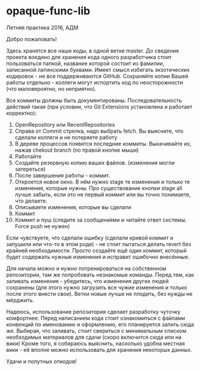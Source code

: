 # opaque-func-lib
Летняя практика 2016, АДМ

Добро пожаловать!

Здесь хранятся все наши коды, в одной ветке master. 
До сведения проекта воедино для хранения кода одного разработчика стоит пользоваться папкой, название которой состоит из фамилии, записанной латинскими буквами. Имеет смысл избегать экзотических кодировок - не все поддерживаются GitHub.
Сохраняйте копии Вашей работы отдельно - коллеги могут испортить код по неосторожности (что маловероятно, но неприятно).

Все коммиты должны быть документированы.
Последовательность действий такая (при условии, что Git Extensions установлена и работает корректно): 

1. OpenRepository или RecentRepositories
2. Справа от Commit стрелка, надо выбрать fetch. Вы выясните, что сделали коллеги и не потеряете работу
3. В дереве процессов появятся последние коммиты. Выкачивайте их, нажав chekout branch (по правой кнопке мыши)
4. Работайте
5. Создайте резервную копию ваших файлов.  (изменения могли затереться)
5. После завершения работы - коммит.
6. Откроется новое окно. В нём нужно stage те изменения и только те изменения, которые нужны. Про существование кнопки stage all лучше забыть, если это не первый коммит или вы точно понимаете, что делаете.
7. Описываете изменения, которые вы сделали
8. Коммит
9. Коммит и пуш (следите за сообщениями и читайте ответ системы. Force push не нужен)

Если чувствуете, что сделали ошибку (сделали кривой коммит и запушили или что-то в этом роде) - не стоит пытаться делать revert без крайней необходимости. Просто создайте ещё один коммит, который будет содержать нужные изменения и исправит ошибочно внесённые.

Для начала можно и нужно потренироваться на собственном репозитории, там же попробовать незнакомые команды. Перед тем, как заливать изменения - убедитесь, что изменения других людей сохранены (для этого нужно загрузить все чужие изменения и только после этого внести свои).
Ветки новые лучше не плодить, без нужды не мёрджить.

Надеюсь, использование репозитория сделает разработку чуточку комфортнее.
Перед написанием кода стоит ознакомиться с файлами конвенций по именованию и оформлению, его планируется залить сюда же.
Выбирая, что заливать, стоит свериться с минимальным списком необходимых материалов для сдачи (скоро включится сюда или на вики)
Кроме того, я собираюсь выяснить, насколько удобна местная вики - её вполне можно использовать для хранения некоторых данных.

Удачи и попутных опкодов!
